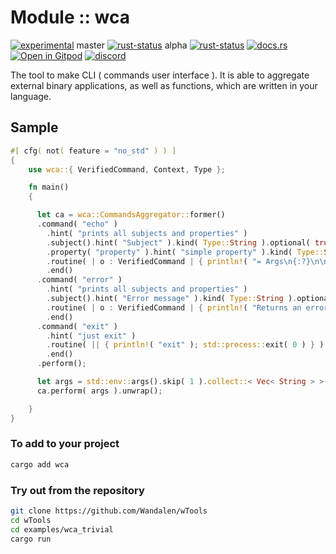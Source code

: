 <!-- {{# generate.module_header{} #}} -->

# Module :: wca
<!--{ generate.module_header.start() }-->
 [![experimental](https://raster.shields.io/static/v1?label=&message=experimental&color=orange)](https://github.com/emersion/stability-badges#experimental)  master [![rust-status](https://github.com/Wandalen/wTools/actions/workflows/module_wca_push.yml/badge.svg?branch=master)](https://github.com/Wandalen/wTools/actions/workflows/module_wca_push.yml?query=branch%3Amaster) alpha [![rust-status](https://github.com/Wandalen/wTools/actions/workflows/module_wca_push.yml/badge.svg?branch=alpha)](https://github.com/Wandalen/wTools/actions/workflows/module_wca_push.yml?query=branch%3Aalpha) [![docs.rs](https://img.shields.io/docsrs/wca?color=e3e8f0&logo=docs.rs)](https://docs.rs/wca) [![Open in Gitpod](https://raster.shields.io/static/v1?label=try&message=online&color=eee&logo=gitpod&logoColor=eee)](https://gitpod.io/#RUN_PATH=.,SAMPLE_FILE=module%2Fmove%2Fwca%2Fexamples%2Fwca_trivial.rs,RUN_POSTFIX=--example%20module%2Fmove%2Fwca%2Fexamples%2Fwca_trivial.rs/https://github.com/Wandalen/wTools) [![discord](https://img.shields.io/discord/872391416519737405?color=eee&logo=discord&logoColor=eee&label=ask)](https://discord.gg/m3YfbXpUUY)
<!--{ generate.module_header.end }-->

The tool to make CLI ( commands user interface ). It is able to aggregate external binary applications, as well as functions, which are written in your language.

## Sample

<!-- {{# generate.module{} #}} -->

```rust
#[ cfg( not( feature = "no_std" ) ) ]
{
    use wca::{ VerifiedCommand, Context, Type };

    fn main()
    {

      let ca = wca::CommandsAggregator::former()
      .command( "echo" )
        .hint( "prints all subjects and properties" )
        .subject().hint( "Subject" ).kind( Type::String ).optional( true ).end()
        .property( "property" ).hint( "simple property" ).kind( Type::String ).optional( true ).end()
        .routine( | o : VerifiedCommand | { println!( "= Args\n{:?}\n\n= Properties\n{:?}\n", o.args, o.props ) } )
        .end()
      .command( "error" )
        .hint( "prints all subjects and properties" )
        .subject().hint( "Error message" ).kind( Type::String ).optional( true ).end()
        .routine( | o : VerifiedCommand | { println!( "Returns an error" ); Err( format!( "{}", o.args.get_owned::< String >( 0 ).unwrap_or_default() ) ) } )
        .end()
      .command( "exit" )
        .hint( "just exit" )
        .routine( || { println!( "exit" ); std::process::exit( 0 ) } )
        .end()
      .perform();

      let args = std::env::args().skip( 1 ).collect::< Vec< String > >();
      ca.perform( args ).unwrap();

    }
}
```

### To add to your project

```sh
cargo add wca
```

### Try out from the repository

```sh
git clone https://github.com/Wandalen/wTools
cd wTools
cd examples/wca_trivial
cargo run
```
